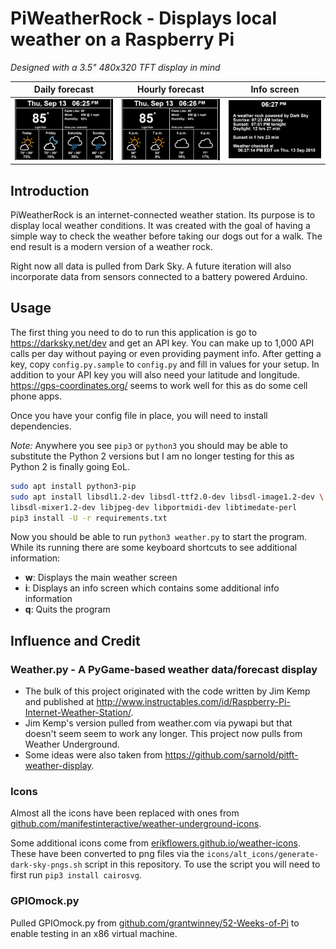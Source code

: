 # PiWeatherRock - Displays local weather on a Raspberry Pi

_Designed with a 3.5" 480x320 TFT display in mind_

| Daily forecast                                               | Hourly forecast                                        | Info screen |
| ------------------------------------------------------------ | ------------------------------------------------------ | ----------- |
| ![daily-forecast-screenshot](screenshots/PiWeatherRock-Daily.png) |![hourly-forecast-screenshot](screenshots/PiWeatherRock-Hourly.png)| ![info-screenshot](screenshots/PiWeatherRock-Info.png) |             |

## Introduction

PiWeatherRock is an internet-connected weather station. Its purpose is to
display local weather conditions. It was created with the goal of having a
simple way to check the weather before taking our dogs out for a walk. The end
result is a modern version of a weather rock.

Right now all data is pulled from Dark Sky. A future iteration
will also incorporate data from sensors connected to a battery powered Arduino.

## Usage

The first thing you need to do to run this application is go to
https://darksky.net/dev and get an API key. You can make up to 1,000 API calls
per day without paying or even providing payment info. After getting a key,
copy `config.py.sample` to `config.py` and fill in values for your setup. In
addition to your API key you will also need your latitude and longitude.
https://gps-coordinates.org/ seems to work well for this as do some cell phone
apps.

Once you have your config file in place, you will need to install dependencies.

_Note:_ Anywhere you see `pip3` or `python3` you should may be able to substitute
the Python 2 versions but I am no longer testing for this as Python 2 is finally
going EoL.

```bash
sudo apt install python3-pip
sudo apt install libsdl1.2-dev libsdl-ttf2.0-dev libsdl-image1.2-dev \
libsdl-mixer1.2-dev libjpeg-dev libportmidi-dev libtimedate-perl
pip3 install -U -r requirements.txt
```

Now you should be able to run `python3 weather.py` to start the program. While
its running there are some keyboard shortcuts to see additional information:

* __w__: Displays the main weather screen
* __i__: Displays an info screen which contains some additional info
  information
* __q__: Quits the program

## Influence and Credit

### Weather.py - A PyGame-based weather data/forecast display

* The bulk of this project originated with the code written by Jim Kemp and
  published at
  http://www.instructables.com/id/Raspberry-Pi-Internet-Weather-Station/.
* Jim Kemp's version pulled from weather.com via pywapi but that doesn't seem
  seem to work any longer. This project now pulls from Weather Underground.
* Some ideas were also taken from
  https://github.com/sarnold/pitft-weather-display.

### Icons

Almost all the icons have been replaced with ones from
[github.com/manifestinteractive/weather-underground-icons](https://github.com/manifestinteractive/weather-underground-icons/tree/47aca0a69c1246d80ee1b915c4f9906adbaa1e1b).

Some additional icons come from
[erikflowers.github.io/weather-icons](https://erikflowers.github.io/weather-icons/).
These have been converted to png files via the
`icons/alt_icons/generate-dark-sky-pngs.sh` script in this repository. To use
the script you will need to first run `pip3 install cairosvg`.

### GPIOmock.py

Pulled GPIOmock.py from
[github.com/grantwinney/52-Weeks-of-Pi](https://github.com/grantwinney/52-Weeks-of-Pi/blob/b4df240bfb224b1c027c9adf71cac8159286aade/GPIOmock.py)
to enable testing in an x86 virtual machine.
